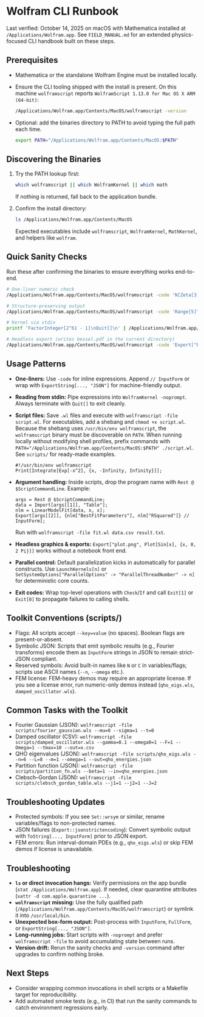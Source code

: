 # Wolfram CLI Runbook

Last verified: October 14, 2025 on macOS with Mathematica installed at `/Applications/Wolfram.app`. See `FIELD_MANUAL.md` for an extended physics-focused CLI handbook built on these steps.

## Prerequisites

- Mathematica or the standalone Wolfram Engine must be installed locally.
- Ensure the CLI tooling shipped with the install is present. On this machine `wolframscript` reports `WolframScript 1.13.0 for Mac OS X ARM (64-bit)`:

  ```sh
  /Applications/Wolfram.app/Contents/MacOS/wolframscript -version
  ```

- Optional: add the binaries directory to PATH to avoid typing the full path each time.

  ```sh
  export PATH="/Applications/Wolfram.app/Contents/MacOS:$PATH"
  ```

## Discovering the Binaries

1. Try the PATH lookup first:

   ```sh
   which wolframscript || which WolframKernel || which math
   ```

   If nothing is returned, fall back to the application bundle.

2. Confirm the install directory:

   ```sh
   ls /Applications/Wolfram.app/Contents/MacOS
   ```

   Expected executables include `wolframscript`, `WolframKernel`, `MathKernel`, and helpers like `wolfram`.

## Quick Sanity Checks

Run these after confirming the binaries to ensure everything works end-to-end.

```sh
# One-liner numeric check
/Applications/Wolfram.app/Contents/MacOS/wolframscript -code 'N[Zeta[3], 50]'

# Structure-preserving output
/Applications/Wolfram.app/Contents/MacOS/wolframscript -code 'Range[5]^2 // InputForm'

# Kernel via stdin
printf 'FactorInteger[2^61 - 1]\nQuit[]\n' | /Applications/Wolfram.app/Contents/MacOS/WolframKernel -noprompt

# Headless export (writes bessel.pdf in the current directory)
/Applications/Wolfram.app/Contents/MacOS/wolframscript -code 'Export["bessel.pdf", Plot[BesselJ[0,x], {x,0,30}]]'
```

## Usage Patterns

- **One-liners:** Use `-code` for inline expressions. Append `// InputForm` or wrap with `ExportString[..., "JSON"]` for machine-friendly output.
- **Reading from stdin:** Pipe expressions into `WolframKernel -noprompt`. Always terminate with `Quit[]` to exit cleanly.
- **Script files:** Save `.wl` files and execute with `wolframscript -file script.wl`. For executables, add a shebang and `chmod +x script.wl`. Because the shebang uses `/usr/bin/env wolframscript`, the `wolframscript` binary must be discoverable on `PATH`. When running locally without modifying shell profiles, prefix commands with `PATH="/Applications/Wolfram.app/Contents/MacOS:$PATH" ./script.wl`. See `scripts/` for ready-made examples.

  ```wl
  #!/usr/bin/env wolframscript
  Print[Integrate[Exp[-x^2], {x, -Infinity, Infinity}]];
  ```

- **Argument handling:** Inside scripts, drop the program name with `Rest @ $ScriptCommandLine`. Example:

  ```wl
  args = Rest @ $ScriptCommandLine;
  data = Import[args[[1]], "Table"];
  nlm = LinearModelFit[data, x, x];
  Export[args[[2]], {nlm["BestFitParameters"], nlm["RSquared"]} // InputForm];
  ```

  Run with `wolframscript -file fit.wl data.csv result.txt`.

- **Headless graphics & exports:** `Export["plot.png", Plot[Sin[x], {x, 0, 2 Pi}]]` works without a notebook front end.
- **Parallel control:** Default parallelization kicks in automatically for parallel constructs. Use `LaunchKernels[n]` or `SetSystemOptions["ParallelOptions" -> "ParallelThreadNumber" -> n]` for deterministic core counts.
- **Exit codes:** Wrap top-level operations with `Check`/`If` and call `Exit[1]` or `Exit[0]` to propagate failures to calling shells.

## Toolkit Conventions (scripts/)

- Flags: All scripts accept `--key=value` (no spaces). Boolean flags are present-or-absent.
- Symbolic JSON: Scripts that emit symbolic results (e.g., Fourier transforms) encode them as `InputForm` strings in JSON to remain strict-JSON compliant.
- Reserved symbols: Avoid built-in names like `N` or `C` in variables/flags; scripts use ASCII names (`--n`, `--omega` etc.).
- FEM license: FEM-heavy demos may require an appropriate license. If you see a license error, run numeric-only demos instead (`qho_eigs.wls`, `damped_oscillator.wls`).

## Common Tasks with the Toolkit

- Fourier Gaussian (JSON): `wolframscript -file scripts/fourier_gaussian.wls --mu=0 --sigma=1 --t=0`
- Damped oscillator (CSV): `wolframscript -file scripts/damped_oscillator.wls --gamma=0.1 --omega0=1 --F=1 --Omega=1 --tmax=10 --out=x.csv`
- QHO eigenvalues (JSON): `wolframscript -file scripts/qho_eigs.wls --n=6 --L=8 --m=1 --omega=1 --out=qho_energies.json`
- Partition function (JSON): `wolframscript -file scripts/partition_fn.wls --beta=1 --in=qho_energies.json`
- Clebsch–Gordan (JSON): `wolframscript -file scripts/clebsch_gordan_table.wls --j1=1 --j2=1 --J=2`

## Troubleshooting Updates

- Protected symbols: If you see `Set::wrsym` or similar, rename variables/flags to non-protected names.
- JSON failures (`Export::jsonstrictencoding`): Convert symbolic output with `ToString[..., InputForm]` prior to JSON export.
- FEM errors: Run interval-domain PDEs (e.g., `qho_eigs.wls`) or skip FEM demos if license is unavailable.

## Troubleshooting

- **`ls` or direct invocation hangs:** Verify permissions on the app bundle (`stat /Applications/Wolfram.app`). If needed, clear quarantine attributes (`xattr -d com.apple.quarantine ...`).
- **`wolframscript` missing:** Use the fully qualified path (`/Applications/Wolfram.app/Contents/MacOS/wolframscript`) or symlink it into `/usr/local/bin`.
- **Unexpected box-form output:** Post-process with `InputForm`, `FullForm`, or `ExportString[..., "JSON"]`.
- **Long-running jobs:** Start scripts with `-noprompt` and prefer `wolframscript -file` to avoid accumulating state between runs.
- **Version drift:** Rerun the sanity checks and `-version` command after upgrades to confirm nothing broke.

## Next Steps

- Consider wrapping common invocations in shell scripts or a Makefile target for reproducibility.
- Add automated smoke tests (e.g., in CI) that run the sanity commands to catch environment regressions early.
